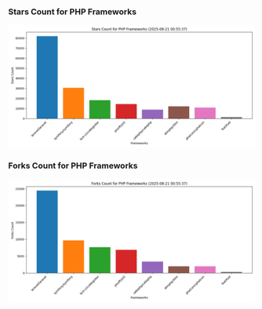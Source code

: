 ### Stars Count for PHP Frameworks

![Stars Chart](./archive/charts/20250821005537_stars_count.png)

### Forks Count for PHP Frameworks

![Forks Chart](./archive/charts/20250821005537_forks_count.png)

